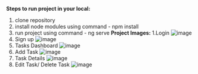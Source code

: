 **Steps to run project in your local:**
1. clone repository
2. install node modules using command - npm install
3. run project using command - ng serve 
**Project Images:**
1.Login
![image](https://github.com/anupamay1/task-building-frontend/assets/36818409/f0c03a49-e2a5-44b3-8a04-7f0edd79133f)
2. Sign up
![image](https://github.com/anupamay1/task-building-frontend/assets/36818409/1c133a73-0a21-4887-848f-f00f80c61257)
3. Tasks Dashboard
![image](https://github.com/anupamay1/task-building-frontend/assets/36818409/95231375-9d54-48cc-ad00-dac01a5e58d8)
4. Add Task
![image](https://github.com/anupamay1/task-building-frontend/assets/36818409/5327d576-1b00-40b9-8a77-581b8a6c4ab6)
5. Task Details
![image](https://github.com/anupamay1/task-building-frontend/assets/36818409/0a0ba380-b07e-4c81-b598-127acd875659)
6. Edit Task/ Delete Task
![image](https://github.com/anupamay1/task-building-frontend/assets/36818409/aba4a093-c8ab-43b9-9931-8a081391fa84)








